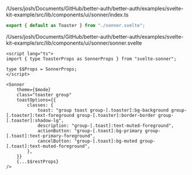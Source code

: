 /Users/josh/Documents/GitHub/better-auth/better-auth/examples/svelte-kit-example/src/lib/components/ui/sonner/index.ts
```typescript
export { default as Toaster } from "./sonner.svelte";

```
/Users/josh/Documents/GitHub/better-auth/better-auth/examples/svelte-kit-example/src/lib/components/ui/sonner/sonner.svelte
```
<script lang="ts">
import { type ToasterProps as SonnerProps } from "svelte-sonner";

type $$Props = SonnerProps;
</script>

<Sonner
	theme={$mode}
	class="toaster group"
	toastOptions={{
		classes: {
			toast: "group toast group-[.toaster]:bg-background group-[.toaster]:text-foreground group-[.toaster]:border-border group-[.toaster]:shadow-lg",
			description: "group-[.toast]:text-muted-foreground",
			actionButton: "group-[.toast]:bg-primary group-[.toast]:text-primary-foreground",
			cancelButton: "group-[.toast]:bg-muted group-[.toast]:text-muted-foreground",
		},
	}}
	{...$$restProps}
/>

```
